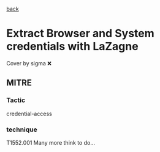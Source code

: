 [back](../index.md)
# Extract Browser and System credentials with LaZagne
Cover by sigma :x: 
## MITRE
### Tactic
credential-access
### technique
T1552.001
Many more think to do...